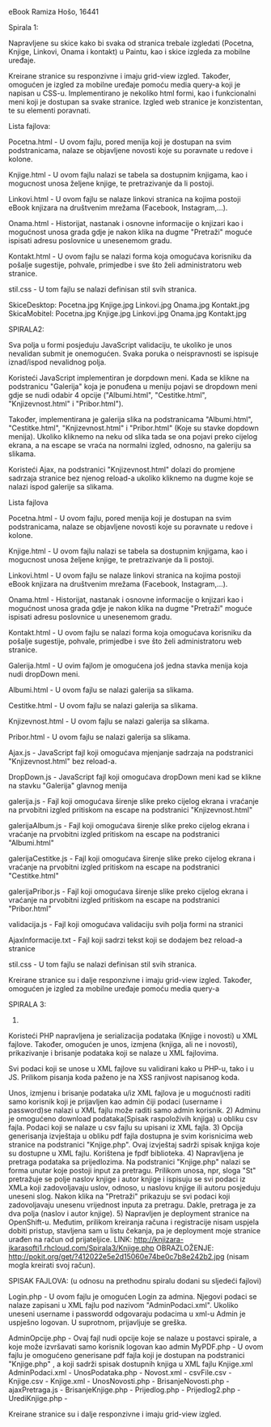 eBook
Ramiza Hošo, 16441

Spirala 1:

Napravljene su skice kako bi svaka od stranica trebale izgledati (Pocetna, Knjige, Linkovi, Onama i kontakt) u Paintu, kao i skice izgleda za mobilne uređaje.

Kreirane stranice su responzivne i imaju grid-view izgled. Također, omogućen je izgled za mobilne uređaje pomoću media query-a koji je napisan u CSS-u. Implementirano je nekoliko html formi, kao i funkcionalni meni koji je dostupan sa svake stranice. Izgled web stranice je konzistentan, te su elementi poravnati.

Lista fajlova:

Pocetna.html - U ovom fajlu, pored menija koji je dostupan na svim podstranicama, nalaze se objavljene novosti koje su poravnate u redove i kolone.

Knjige.html - U ovom fajlu nalazi se tabela sa dostupnim knjigama, kao i mogucnost unosa željene knjige, te pretrazivanje da li postoji.

Linkovi.html - U ovom fajlu se nalaze linkovi stranica na kojima postoji eBook knjizara na društvenim mrežama (Facebook, Instagram,...).

Onama.html - Historijat, nastanak i osnovne informacije o knjizari kao i mogućnost unosa grada gdje je nakon klika na dugme "Pretraži"                  moguće ispisati adresu poslovnice u unesenemom gradu.
			 
Kontakt.html - U ovom fajlu se nalazi forma koja omogućava korisniku da pošalje sugestije, pohvale, primjedbe i sve što želi                              administratoru web stranice.

stil.css - U tom fajlu se nalazi definisan stil svih stranica.

SkiceDesktop:
               Pocetna.jpg
               Knjige.jpg
               Linkovi.jpg
               Onama.jpg
               Kontakt.jpg
SkicaMobitel:
              Pocetna.jpg
              Knjige.jpg
              Linkovi.jpg
              Onama.jpg
              Kontakt.jpg
	    
SPIRALA2:

Sva polja u formi posjeduju JavaScript validaciju, te ukoliko je unos nevalidan submit je onemogućen. Svaka poruka o neispravnosti se ispisuje iznad/ispod nevalidnog polja.

Koristeći JavaScript implementiran je dorpdown meni. Kada se klikne na podstranicu "Galerija" koja je ponuđena u meniju pojavi se dropdown meni gdje se nudi odabir 4 opcije ("Albumi.html", "Cestitke.html", "Knjizevnost.html" i "Pribor.html").

Također, implementirana je galerija slika na podstranicama "Albumi.html", "Cestitke.html", "Knjizevnost.html" i "Pribor.html" (Koje su stavke dopdown menija). Ukoliko kliknemo na neku od slika tada se ona pojavi preko cijelog ekrana, a na escape se vraća na normalni izgled, odnosno, na galeriju sa slikama.

Koristeći Ajax, na podstranici "Knjizevnost.html" dolazi do promjene sadrzaja stranice bez njenog reload-a ukoliko kliknemo na dugme koje se nalazi ispod galerije sa slikama.

Lista fajlova

Pocetna.html - U ovom fajlu, pored menija koji je dostupan na svim podstranicama, nalaze se objavljene novosti koje su poravnate u redove i kolone.

Knjige.html - U ovom fajlu nalazi se tabela sa dostupnim knjigama, kao i mogucnost unosa željene knjige, te pretrazivanje da li postoji.

Linkovi.html - U ovom fajlu se nalaze linkovi stranica na kojima postoji eBook knjizara na društvenim mrežama (Facebook, Instagram,...).

Onama.html - Historijat, nastanak i osnovne informacije o knjizari kao i mogućnost unosa grada gdje je nakon klika na dugme "Pretraži"                  moguće ispisati adresu poslovnice u unesenemom gradu.
			 
Kontakt.html - U ovom fajlu se nalazi forma koja omogućava korisniku da pošalje sugestije, pohvale, primjedbe i sve što želi                              administratoru web stranice.

Galerija.html - U ovim fajlom je omogućena još jedna stavka menija koja nudi dropDown meni.

Albumi.html - U ovom fajlu se nalazi galerija sa slikama.

Cestitke.html - U ovom fajlu se nalazi galerija sa slikama.

Knjizevnost.html - U ovom fajlu se nalazi galerija sa slikama.

Pribor.html - U ovom fajlu se nalazi galerija sa slikama.

Ajax.js - JavaScript fajl koji omogućava mjenjanje sadrzaja na podstranici "Knjizevnost.html" bez reload-a.

DropDown.js - JavaScript fajl koji omogućava dropDown meni kad se klikne na stavku "Galerija" glavnog menija

galerija.js - Fajl koji omogućava širenje slike preko cijelog ekrana i vraćanje na prvobitni izgled pritiskom na escape na podstranici "Knjizevnost.html"

galerijaAlbum.js - Fajl koji omogućava širenje slike preko cijelog ekrana i vraćanje na prvobitni izgled pritiskom na escape na podstranici "Albumi.html"

galerijaCestitke.js - Fajl koji omogućava širenje slike preko cijelog ekrana i vraćanje na prvobitni izgled pritiskom na escape na podstranici "Cestitke.html"

galerijaPribor.js - Fajl koji omogućava širenje slike preko cijelog ekrana i vraćanje na prvobitni izgled pritiskom na escape na podstranici "Pribor.html"

validacija.js - Fajl koji omogućava validaciju svih polja formi na stranici

AjaxInformacije.txt - Fajl koji sadrzi tekst koji se dodajem bez reload-a stranice

stil.css - U tom fajlu se nalazi definisan stil svih stranica.

Kreirane stranice su i dalje responzivne i imaju grid-view izgled. Također, omogućen je izgled za mobilne uređaje pomoću media query-a 

SPIRALA 3:

1)
Koristeći PHP napravljena je  serializacija podataka (Knjige i novosti) u XML fajlove. Također, omogućen je unos, izmjena (knjiga, ali ne i novosti), prikazivanje i brisanje podataka koji se nalaze u XML fajlovima.

Svi podaci koji se unose u XML fajlove su  validirani kako u PHP-u, tako i u JS. Prilikom pisanja koda paženo je na XSS ranjivost napisanog koda. 

Unos, izmjenu i brisanje podataka u/iz XML fajlova je u mogućnosti raditi samo korisnik koji je prijavljen kao admin čiji podaci (username i password)se nalazi u XML fajlu može raditi samo admin korisnik.
2)
Adminu je omogućeno download podataka(Spisak raspoloživih knjiga) u obliku csv fajla. Podaci koji se nalaze u csv fajlu su upisani iz XML fajla.
3)
Opcija generisanja izvještaja u obliku pdf fajla dostupna je svim korisnicima web stranice na podstranici "Knjige.php". Ovaj izvještaj sadrži spisak knjiga koje su dostupne u XML fajlu. Korištena je  fpdf biblioteka.
4)
Napravljena je pretraga podataka sa prijedlozima. Na podstranici "Knjige.php" nalazi se forma unutar koje postoji input za pretragu. Prilikom unosa, npr, sloga "St" pretražuje se polje naslov knjige i autor knjige i ispisuju se svi podaci iz XMLa koji zadovoljavaju uslov, odnoso, u naslovu knjige ili autoru posjeduju uneseni slog. Nakon klika na "Pretraži" prikazuju se svi podaci koji zadovoljavaju unesenu vrijednost inputa za pretragu. Dakle, pretraga je za dva polja (naslov i autor knjige).
5)
Napravljen je deployment stranice na OpenShift-u. Međutim, prilikom kreiranja računa i registracije nisam uspjela dobiti pristup, stavljena sam u listu čekanja, pa je deployment moje stranice urađen na račun od prijateljice.
LINK: http://knjizara-ikarasofti1.rhcloud.com/Spirala3/Knjige.php
OBRAZLOŽENJE: http://pokit.org/get/?412022e5e2d15060e74be0c7b8e242b2.jpg (nisam mogla kreirati svoj račun).

SPISAK FAJLOVA:
(u odnosu na prethodnu spiralu dodani su sljedeći fajlovi)

Login.php - U ovom fajlu je omogućen Login za admina. Njegovi podaci se nalaze zapisani u XML fajlu pod nazivom "AdminPodaci.xml".
            Ukoliko uneseni username i passwordd odgovaraju podacima u xml-u Admin je uspješno logovan. U suprotnom, prijavljuje se                 greška.
	    
AdminOpcije.php - Ovaj fajl nudi opcije koje se nalaze u postavci spirale, a koje može izvršavati samo korisnik logovan kao admin
MyPDF.php - U ovom fajlu je omogućeno generisane pdf fajla koji je dostupan na podstranici "Knjige.php" , a koji sadrži spisak dostupnih knjiga u XML fajlu Knjige.xml
AdminPodaci.xml - 
UnosPodataka.php - 
Novost.xml - 
csvFile.csv - 
Knjige.csv - 
Knjige.xml - 
UnosNovosti.php - 
BrisanjeNovosti.php - 
ajaxPretraga.js - 
BrisanjeKnjige.php - 
Prijedlog.php - 
Prijedlog2.php - 
UrediKnjige.php - 

Kreirane stranice su i dalje responzivne i imaju grid-view izgled.
